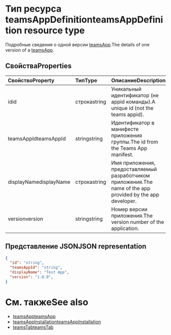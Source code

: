 # <a name="teamsappdefinition-resource-type"></a><span data-ttu-id="7963c-101">Тип ресурса teamsAppDefinition</span><span class="sxs-lookup"><span data-stu-id="7963c-101">teamsAppDefinition resource type</span></span>



<span data-ttu-id="7963c-102">Подробные сведения о одной версии [teamsApp](teamsapp.md).</span><span class="sxs-lookup"><span data-stu-id="7963c-102">The details of one version of a [teamsApp](teamsapp.md).</span></span>

## <a name="properties"></a><span data-ttu-id="7963c-103">Свойства</span><span class="sxs-lookup"><span data-stu-id="7963c-103">Properties</span></span>

| <span data-ttu-id="7963c-104">Свойство</span><span class="sxs-lookup"><span data-stu-id="7963c-104">Property</span></span>            | <span data-ttu-id="7963c-105">Тип</span><span class="sxs-lookup"><span data-stu-id="7963c-105">Type</span></span>     | <span data-ttu-id="7963c-106">Описание</span><span class="sxs-lookup"><span data-stu-id="7963c-106">Description</span></span> |
|:------------------- |:-------- |:----------- |
| <span data-ttu-id="7963c-107">id</span><span class="sxs-lookup"><span data-stu-id="7963c-107">id</span></span>                  | <span data-ttu-id="7963c-108">строка</span><span class="sxs-lookup"><span data-stu-id="7963c-108">string</span></span>   | <span data-ttu-id="7963c-109">Уникальный идентификатор (не appid команды).</span><span class="sxs-lookup"><span data-stu-id="7963c-109">A unique id (not the teams appid).</span></span> |
| <span data-ttu-id="7963c-110">teamsAppId</span><span class="sxs-lookup"><span data-stu-id="7963c-110">teamsAppId</span></span>          | <span data-ttu-id="7963c-111">string</span><span class="sxs-lookup"><span data-stu-id="7963c-111">string</span></span>   | <span data-ttu-id="7963c-112">Идентификатор в манифесте приложения группы.</span><span class="sxs-lookup"><span data-stu-id="7963c-112">The id from the Teams App manifest.</span></span> |
| <span data-ttu-id="7963c-113">displayName</span><span class="sxs-lookup"><span data-stu-id="7963c-113">displayName</span></span>         | <span data-ttu-id="7963c-114">строка</span><span class="sxs-lookup"><span data-stu-id="7963c-114">string</span></span>   | <span data-ttu-id="7963c-115">Имя приложения, предоставляемый разработчиком приложения.</span><span class="sxs-lookup"><span data-stu-id="7963c-115">The name of the app provided by the app developer.</span></span> |
| <span data-ttu-id="7963c-116">version</span><span class="sxs-lookup"><span data-stu-id="7963c-116">version</span></span>             | <span data-ttu-id="7963c-117">string</span><span class="sxs-lookup"><span data-stu-id="7963c-117">string</span></span>   | <span data-ttu-id="7963c-118">Номер версии приложения.</span><span class="sxs-lookup"><span data-stu-id="7963c-118">The version number of the application.</span></span> |

## <a name="json-representation"></a><span data-ttu-id="7963c-119">Представление JSON</span><span class="sxs-lookup"><span data-stu-id="7963c-119">JSON representation</span></span>

<!-- {
  "blockType": "resource",
  "@odata.type": "microsoft.graph.teamsAppDefinition",
  "baseType": "microsoft.graph.entity"
}-->

```json
{
  "id": "string",
  "teamsAppId": "string",
  "displayName": "Test App",
  "version": "1.0.0",
}
```

# <a name="see-also"></a><span data-ttu-id="7963c-120">См. также</span><span class="sxs-lookup"><span data-stu-id="7963c-120">See also</span></span>

- [<span data-ttu-id="7963c-121">teamsApp</span><span class="sxs-lookup"><span data-stu-id="7963c-121">teamsApp</span></span>](teamsapp.md)
- [<span data-ttu-id="7963c-122">teamsAppInstallation</span><span class="sxs-lookup"><span data-stu-id="7963c-122">teamsAppInstallation</span></span>](teamsappinstallation.md)
- [<span data-ttu-id="7963c-123">teamsTab</span><span class="sxs-lookup"><span data-stu-id="7963c-123">teamsTab</span></span>](../resources/teamstab.md)

<!-- uuid: 8fcb5dbc-d5aa-4681-8e31-b001d5168d79
2015-10-25 14:57:30 UTC -->
<!-- {
  "type": "#page.annotation",
  "description": "teamsApp resource",
  "keywords": "",
  "section": "documentation",
  "tocPath": ""
}-->

